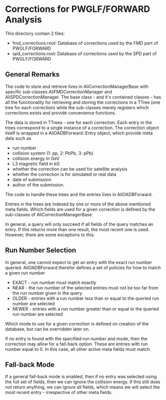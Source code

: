 Corrections for PWGLF/FORWARD Analysis
======================================

This directory contain 2 files:

* fmd_corrections.root: Database of corrections used by the FMD part
  of PWGLF/FORWARD
* spd_corrections.root: Database of corrections used by the SPD part
  of PWGLF/FORWARD

General Remarks
---------------

The code to store and retrieve lives in AliCorrectionManagerBase with
specific sub-classes AliFMDCorrectionManager and
AliSPDCorrectionManager. The base class - and it's contained classes -
has all the functionality for retrieving and storing the corrections
in a TTree (one tree for each correction) while the sub-classes merely
registers which corrections exists and provide convenience functions.

The data is stored in TTrees - one for each correction. Each entry in
the trees correspond to a single instance of a correction. The
correction object itself is wrapped in a AliOADBForward::Entry
object, which provide meta data such as

* run number
* collision system (1: pp, 2: PbPb, 3: pPb)
* collision energy in GeV
* L3 magnetic field in kG
* whether the correction can be used for satellite analysis
* whether the correction is for simulated or real data
* date of submission
* author of the submission.

The code to handle these trees and the entries lives in
AliOADBForward.

Entries in the trees are indexed by one or more of the above mentioned
meta fields.  Which fields are used for a given correction is defined
by the sub-classes of AliCorrectionManagerBase.

In general, a query will only succeed if all fields of the query
matches an entry.  If this returns more than one result, the most
recent one is used.  However, there are some exceptions to this.

Run Number Selection
--------------------
In general, one cannot expect to get an entry with the exact run
number queried.  AliOADBForward therefor defines a set of policies for
how to match a given run number

* EXACT - run number must match exactly
* NEAR - the run number of the selected entries must not be too far
  from the run number given in the query.
* OLDER - entries with a run number less than or equal to the queried
  run number are selected
* NEWER - entries with a run number greater than or equal to the
  queried run number are selected

Which mode to use for a given correction is defined on creation of the
database, but can be overridden later on.

If no entry is found with the specified run number and mode, then the
correction may allow for a fall-back option.  These are entries with
run number equal to 0.  In this case, all other active meta fields
must match.

Fall-back Mode
--------------

If a general fall-back mode is enabled, then if no entry was selected
using the full set of fields, then we can ignore the collision
energy.  If this still does not return anything, we can ignore all
fields, which means we will select the most recent entry -
irrespective of other meta fields.



<!--  Local Variables: -->
<!--   mode: markdown -->
<!--  End --> 
<!--  LocalWords:  AliCorrectionManagerBase AliFMDCorrectionManager -->
<!--  LocalWords:  AliSPDCorrectionManager TTree TTrees PbPb pPb GeV
<!--  LocalWords:  AliOADBForward kG
 -->
